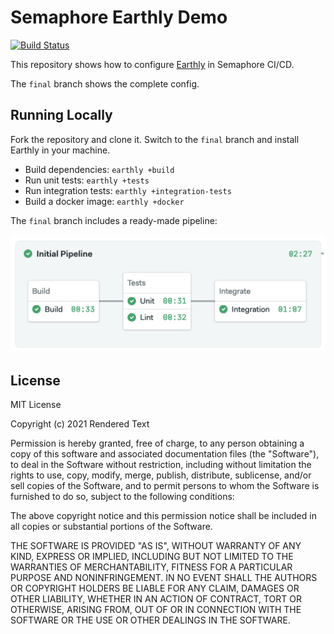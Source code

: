 # Semaphore Earthly Demo

[![Build Status](https://semaphore-demos.semaphoreci.com/badges/semaphore-demo-earthly/branches/final.svg)](https://semaphore-demos.semaphoreci.com/projects/semaphore-demo-earthly)

This repository shows how to configure [Earthly](https://earthly.dev/) in Semaphore CI/CD.

The `final` branch shows the complete config.

## Running Locally

Fork the repository and clone it. Switch to the `final` branch and install Earthly in your machine.

- Build dependencies: `earthly +build`
- Run unit tests: `earthly +tests`
- Run integration tests: `earthly +integration-tests`
- Build a docker image: `earthly +docker`

The `final` branch includes a ready-made pipeline:

![](./public/pipeline.png)

## License

MIT License

Copyright (c) 2021 Rendered Text

Permission is hereby granted, free of charge, to any person obtaining a copy
of this software and associated documentation files (the "Software"), to deal
in the Software without restriction, including without limitation the rights
to use, copy, modify, merge, publish, distribute, sublicense, and/or sell
copies of the Software, and to permit persons to whom the Software is
furnished to do so, subject to the following conditions:

The above copyright notice and this permission notice shall be included in all
copies or substantial portions of the Software.

THE SOFTWARE IS PROVIDED "AS IS", WITHOUT WARRANTY OF ANY KIND, EXPRESS OR
IMPLIED, INCLUDING BUT NOT LIMITED TO THE WARRANTIES OF MERCHANTABILITY,
FITNESS FOR A PARTICULAR PURPOSE AND NONINFRINGEMENT. IN NO EVENT SHALL THE
AUTHORS OR COPYRIGHT HOLDERS BE LIABLE FOR ANY CLAIM, DAMAGES OR OTHER
LIABILITY, WHETHER IN AN ACTION OF CONTRACT, TORT OR OTHERWISE, ARISING FROM,
OUT OF OR IN CONNECTION WITH THE SOFTWARE OR THE USE OR OTHER DEALINGS IN THE
SOFTWARE.




